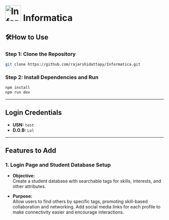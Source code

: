 # <img src="https://camo.githubusercontent.com/5b8c7cbe59e66c539009986913140ea2d19a121602bbbad7b267b5df772e264d/68747470733a2f2f6668736b6e696768746c6966652e636f6d2f77702d636f6e74656e742f75706c6f6164732f323032302f30342f755641535871764d7a795572415066536e39704d74784f4337733839756c7a64444b4264747143502e706e67" alt="Informatica Logo" width="50" height="50" /> Informatica  

## 🛠**How to Use**

### **Step 1: Clone the Repository**

```bash
git clone https://github.com/rajarshidattapy/Informatica.git
```

### **Step 2: Install Dependencies and Run**

```bash
npm install
npm run dev
```

---

## **Login Credentials**

- **USN:** `test`  
- **D.O.B:** `Lol`  

---

## **Features to Add**

### 1. **Login Page and Student Database Setup**
- **Objective:**  
  Create a student database with searchable tags for skills, interests, and other attributes.
  
- **Purpose:**  
  Allow users to find others by specific tags, promoting skill-based collaboration and networking.
  Add social media links for each profile to make connectivity easier and encourage interactions.
